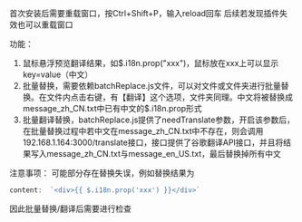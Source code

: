 首次安装后需要重载窗口，按Ctrl+Shift+P，输入reload回车
后续若发现插件失效也可以重载窗口

功能：

1. 鼠标悬浮预览翻译结果，如$.i18n.prop("xxx")，鼠标放在xxx上可以显示key=value（中文）
2. 批量替换，需要依赖batchReplace.js文件，可以对文件或文件夹进行批量替换。在文件内点击右键，有【翻译】这个选项，文件夹同理。中文将被替换成message_zh_CN.txt中已有中文的$.i18n.prop形式
3. 批量翻译替换，batchReplace.js提供了needTranslate参数，开启该参数后，在批量替换过程中若中文在message_zh_CN.txt中不存在，则会调用192.168.1.164:3000/translate接口，接口提供了谷歌翻译API接口，并且将结果写入message_zh_CN.txt与message_en_US.txt，最后替换掉所有中文

注意事项：
可能部分存在替换失误，例如替换结果为

```javascript
content:  `<div>{{ $.i18n.prop('xxx') }}</div>`
```

因此批量替换/翻译后需要进行检查